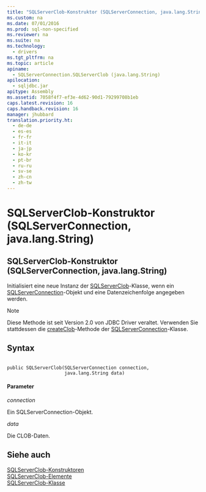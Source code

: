 ```yaml
---
title: "SQLServerClob-Konstruktor (SQLServerConnection, java.lang.String)"
ms.custom: na
ms.date: 07/01/2016
ms.prod: sql-non-specified
ms.reviewer: na
ms.suite: na
ms.technology: 
  - drivers
ms.tgt_pltfrm: na
ms.topic: article
apiname: 
  - SQLServerConnection.SQLServerClob (java.lang.String)
apilocation: 
  - sqljdbc.jar
apitype: Assembly
ms.assetid: 7058f4f7-ef3e-4d62-90d1-79299708b1eb
caps.latest.revision: 16
caps.handback.revision: 16
manager: jhubbard
translation.priority.ht: 
  - de-de
  - es-es
  - fr-fr
  - it-it
  - ja-jp
  - ko-kr
  - pt-br
  - ru-ru
  - sv-se
  - zh-cn
  - zh-tw
---
```

# SQLServerClob-Konstruktor (SQLServerConnection, java.lang.String)
    
## SQLServerClob\-Konstruktor \(SQLServerConnection, java.lang.String\)  
 Initialisiert eine neue Instanz der [SQLServerClob](../content/SQLServerClob-Class.md)\-Klasse, wenn ein [SQLServerConnection](../content/SQLServerConnection-Class.md)\-Objekt und eine Datenzeichenfolge angegeben werden.  
  
> [!NOTE]  
>  Diese Methode ist seit Version 2.0 von JDBC Driver veraltet. Verwenden Sie stattdessen die [createClob](../content/createClob-Method--SQLServerConnection-.md)\-Methode der [SQLServerConnection](../content/SQLServerConnection-Class.md)\-Klasse.  
  
## Syntax  
  
```  
  
public SQLServerClob(SQLServerConnection connection,  
                     java.lang.String data)  
```  
  
#### Parameter  
 *connection*  
  
 Ein SQLServerConnection\-Objekt.  
  
 *data*  
  
 Die CLOB\-Daten.  
  
## Siehe auch  
 [SQLServerClob-Konstruktoren](../content/SQLServerClob-Constructors.md)   
 [SQLServerClob-Elemente](../content/SQLServerClob-Members.md)   
 [SQLServerClob-Klasse](../content/SQLServerClob-Class.md)  
  
  